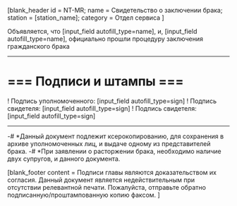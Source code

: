 [blank_header
id = NT-MR;
name = Свидетельство о заключении брака;
station = [station_name];
category = Отдел сервиса
]


Объявляется, что [input_field autofill_type=name], и, [input_field autofill_type=name], официально прошли процедуру заключения гражданского брака

---

# === Подписи и штампы ===

! Подпись уполномоченного: [input_field autofill_type=sign]
! Подпись свидетеля: [input_field autofill_type=sign]
! Подпись свидетеля: [input_field autofill_type=sign]

---

-# *Данный документ подлежит ксерокопированию, для сохранения в архиве уполномоченных лиц, и выдаче одному из представителей брака.
-# *При заявлении о расторжении брака, необходимо наличие двух супругов, и данного документа.

[blank_footer
content = Подписи главы являются доказательством их согласия.
Данный документ является недействительным при отсутствии релевантной печати.
Пожалуйста, отправьте обратно подписанную/проштампованную копию факсом.
]
